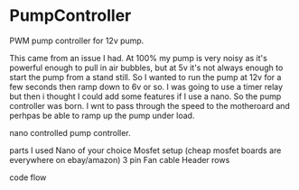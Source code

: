 # PumpController
PWM pump controller for 12v pump.

This came from an issue I had. At 100% my pump is very noisy as it's powerful enough to pull in air bubbles,
but at 5v it's not always enough to start the pump from a stand still. So I wanted to run the pump at 12v for a few seconds 
then ramp down to 6v or so. I was going to use a timer relay but then i thought I could add some features if I use a nano.
So the pump controller was born. I wnt to pass through the speed to the motheroard and perhpas be able to ramp up the pump under load.

nano controlled pump controller. 

parts I used
Nano of your choice
Mosfet setup (cheap mosfet boards are everywhere on ebay/amazon)
3 pin Fan cable
Header rows

code flow

